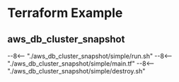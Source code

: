 # Terraform Example

## aws_db_cluster_snapshot

--8<-- "./aws_db_cluster_snapshot/simple/run.sh"
--8<-- "./aws_db_cluster_snapshot/simple/main.tf"
--8<-- "./aws_db_cluster_snapshot/simple/destroy.sh"